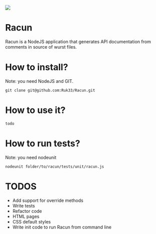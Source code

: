 ![](http://i.imgur.com/LiS4nP2.png)

Racun
=====

Racun is a NodeJS application that generates API documentation from comments in source of wurst files.

How to install?
===============

Note: you need NodeJS and GIT.

	git clone git@github.com:Ruk33/Racun.git

How to use it?
==============

	todo

How to run tests?
=================

Note: you need nodeunit

	nodeunit folder/to/racun/tests/unit/racun.js

TODOS
=====

* Add support for override methods
* Write tests
* Refactor code
* HTML pages
* CSS default styles
* Write init code to run Racun from command line